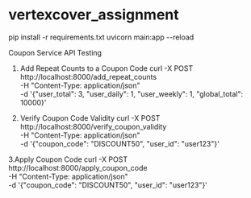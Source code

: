 # vertexcover_assignment

pip install -r requirements.txt
uvicorn main:app --reload


Coupon Service API Testing

1. Add Repeat Counts to a Coupon Code
curl -X POST http://localhost:8000/add_repeat_counts \
     -H "Content-Type: application/json" \
     -d '{"user_total": 3, "user_daily": 1, "user_weekly": 1, "global_total": 10000}'

2. Verify Coupon Code Validity
   curl -X POST http://localhost:8000/verify_coupon_validity \
     -H "Content-Type: application/json" \
     -d '{"coupon_code": "DISCOUNT50", "user_id": "user123"}'

3.Apply Coupon Code
  curl -X POST http://localhost:8000/apply_coupon_code \
     -H "Content-Type: application/json" \
     -d '{"coupon_code": "DISCOUNT50", "user_id": "user123"}'
